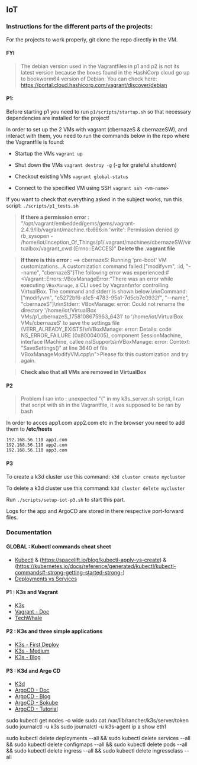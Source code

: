 ## IoT

### Instructions for the different parts of the projects:

For the projects to work properly, git clone the repo directly in the VM.

#### FYI

> The debian version used in the Vagrantfiles in p1 and p2 is not its latest version because the
> boxes found in the HashiCorp cloud go up to bookworm64 version of Debian.
> You can check here: https://portal.cloud.hashicorp.com/vagrant/discover/debian

#### P1:

Before starting p1 you need to run ```p1/scripts/startup.sh``` so that necessary dependencies are installed for the project!

In order to set up the 2 VMs with vagrant (cbernazeS & cbernazeSW), and interact with them, you need to run the commands below in the repo where the Vagrantfile is found:

- Startup the VMs
`vagrant up`

- Shut down the VMs
`vagrant destroy -g` (-g for grateful shutdown)

- Checkout existing VMs
`vagrant global-status`

- Connect to the specified VM using SSH
`vagrant ssh <vm-name>`

If you want to check that everything asked in the subject works, run this script:
```./scripts/p1_tests.sh```

> **If there a permission error :** "/opt/vagrant/embedded/gems/gems/vagrant-2.4.9/lib/vagrant/machine.rb:666:in 'write': Permission denied @ rb_sysopen - /home/iot/Inception_Of_Things/p1/.vagrant/machines/cbernazeSW/virtualbox/vagrant_cwd (Errno::EACCES)"
> **Delete the .vagrant file**

> **If there is this error :**
> ==> cbernazeS: Running 'pre-boot' VM customizations...A customization command failed:["modifyvm", :id, "--name", "cbernazeS"]The following error was experienced:#<Vagrant::Errors::VBoxManageError:"There was an error while executing `VBoxManage`, a CLI used by Vagrant\nfor controlling VirtualBox. The command and stderr is shown below.\n\nCommand: [\"modifyvm\", \"c5272bf6-a1c5-4783-95a1-7d5cb7e0932f\", \"--name\", \"cbernazeS\"]\n\nStderr: VBoxManage: error: Could not rename the directory '/home/iot/VirtualBox VMs/p1_cbernazeS_1758108675963_6431' to '/home/iot/VirtualBox VMs/cbernazeS' to save the settings file (VERR_ALREADY_EXISTS)\nVBoxManage: error: Details: code NS_ERROR_FAILURE (0x80004005), component SessionMachine, interface IMachine, callee nsISupports\nVBoxManage: error: Context: \"SaveSettings()\" at line 3640 of file VBoxManageModifyVM.cpp\n">Please fix this customization and try again.

> **Check also that all VMs are removed in VirtualBox**


#### P2

> Problem I ran into : unexpected "(" in my k3s_server.sh script, I ran that script with sh in the Vagrantfile, it was supposed to be ran by bash

In order to acces app1.com app2.com etc in the browser you need to add them to **/etc/hosts**
```
192.168.56.110 app1.com
192.168.56.110 app2.com
192.168.56.110 app3.com
```

#### P3

To create a k3d cluster use this command:
```k3d cluster create mycluster```

To delete a k3d cluster use this command:
```k3d cluster delete mycluster```

Run ```./scripts/setup-iot-p3.sh``` to start this part.

Logs for the app and ArgoCD are stored in there respective port-forward files.

### Documentation
#### GLOBAL : Kubectl commands cheat sheet
- [Kubectl](https://spacelift.io/blog/kubernetes-cheat-sheet) & (https://spacelift.io/blog/kubectl-apply-vs-create) & (https://kubernetes.io/docs/reference/generated/kubectl/kubectl-commands#-strong-getting-started-strong-)
- [Deployments vs Services](https://zeet.co/blog/kubernetes-service-vs-deployment)

#### P1 : K3s and Vagrant
- [K3s](https://docs.k3s.io/)
- [Vagrant - Doc](https://developer.hashicorp.com/vagrant/tutorials/getting-started?product_intent=vagrant)
- [TechWhale](https://www.youtube.com/watch?v=5-PGV-r_684&pp=ygUYdmFncmFudCBjb21tZW50IHV0aWxpc2Vy)

#### P2 : K3s and three simple applications
- [K3s - First Deploy](https://k33g.gitlab.io/articles/2020-02-21-K3S-02-FIRST-DEPLOY.html)
- [K3s - Medium](https://medium.com/@samanazizi/how-to-deploy-a-simple-static-html-project-on-k3s-322667967ed4)
- [K3s - Blog](https://www.jeffgeerling.com/blog/2022/quick-hello-world-http-deployment-testing-k3s-and-traefik)

#### P3 : K3d and Argo CD
- [K3d](https://k3d.io/stable/)
- [ArgoCD - Doc](https://argo-cd.readthedocs.io/en/stable/)
- [ArgoCD - Blog](https://une-tasse-de.cafe/blog/argocd/)
- [ArgoCD - Sokube](https://www.sokube.io/en/blog/gitops-on-a-laptop-with-k3d-and-argocd-en)
- [ArgoCD - Tutorial](https://www.youtube.com/watch?v=MeU5_k9ssrs)


sudo kubectl get nodes -o wide
sudo cat /var/lib/rancher/k3s/server/token
sudo journalctl -u k3s
sudo journalctl -u k3s-agent
ip a show eth1

sudo kubectl delete deployments --all && sudo kubectl delete services --all && sudo kubectl delete configmaps --all && sudo kubectl delete pods --all && sudo kubectl delete ingress --all && sudo kubectl delete ingressclass --all

